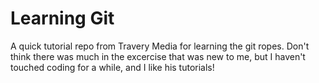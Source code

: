 # Learning Git
A quick tutorial repo from Travery Media for learning the git ropes. Don't think there was much in the excercise that was new to me, but I haven't touched coding for a while, and I like his tutorials!
